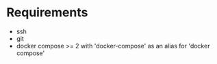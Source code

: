 # Requirements

-   ssh
-   git
-   docker compose >= 2 with 'docker-compose' as an alias for 'docker compose'
